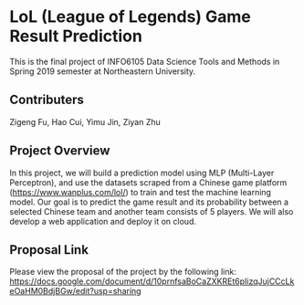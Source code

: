 # LoL (League of Legends) Game Result Prediction
This is the final project of INFO6105 Data Science Tools and Methods in Spring 2019 semester at Northeastern University.

## Contributers
Zigeng Fu, Hao Cui, Yimu Jin, Ziyan Zhu

## Project Overview
In this project, we will build a prediction model using MLP (Multi-Layer Perceptron), and use the datasets scraped from a Chinese game platform (https://www.wanplus.com/lol/) to train and test the machine learning model. Our goal is to predict the game result and its probability between a selected Chinese team and another team consists of 5 players. We will also develop a web application and deploy it on cloud.

## Proposal Link
Please view the proposal of the project by the following link:
https://docs.google.com/document/d/10prnfsaBoCaZXKREt6pIizqJujCCcLkeOaHM0BdjBGw/edit?usp=sharing
